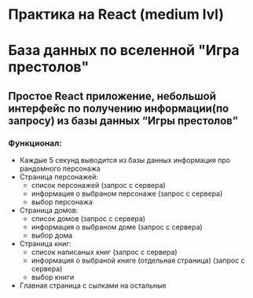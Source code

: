 # Практика на React (medium lvl) 
# База данных по вселенной  "Игра престолов"
## Простое React приложение, небольшой интерфейс по получению информации(по запросу) из базы данных “Игры престолов”
### Функционал:

- Каждые 5 секунд выводится из базы данных информация про рандомного персонажа 
- Страница персонажей:
    - список персонажей (запрос с сервера) 
    - информация о выбраном персонаже (запрос с сервера) 
    - выбор персонажа 
- Страница домов:
    - список домов (запрос с сервера) 
    - информация о выбраном доме (запрос с сервера) 
    - выбор дома 
- Страница книг:
    - список написаных книг (запрос с сервера) 
    - информация о выбраной книге (отдельная страница) (запрос с сервера)
    - выбор книги
- Главная страница с сылками на остальные 
